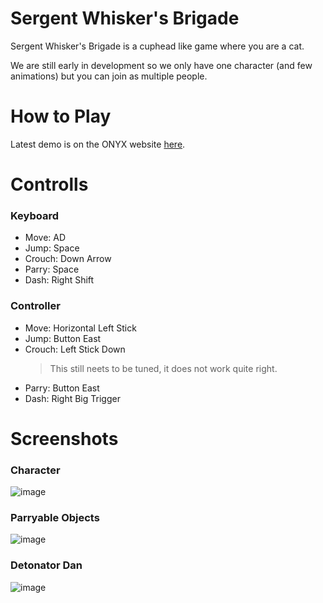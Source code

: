 # Sergent Whisker's Brigade

Sergent Whisker's Brigade is a cuphead like game where you are a cat.

We are still early in development so we only have one character (and few animations) but you can join as multiple people.

# How to Play

Latest demo is on the ONYX website [here](https://onyx.andrewcromar.org/whiskers/demo/play).

# Controlls

### Keyboard

- Move: AD
- Jump: Space
- Crouch: Down Arrow
- Parry: Space
- Dash: Right Shift

### Controller
- Move: Horizontal Left Stick
- Jump: Button East
- Crouch: Left Stick Down
  > This still neets to be tuned, it does not work quite right.
- Parry: Button East
- Dash: Right Big Trigger

# Screenshots

### Character
![image](https://github.com/user-attachments/assets/096c6a26-5423-47ef-a48b-6f2062e65ae8)

### Parryable Objects
![image](https://github.com/user-attachments/assets/eaa32328-a5d1-4424-b386-9a1adfe0fd67)

### Detonator Dan
![image](https://github.com/user-attachments/assets/efd92722-d7db-431a-a400-bb7409d8fe59)
